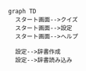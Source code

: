 



```mermaid
graph TD
  スタート画面-->クイズ
  スタート画面-->設定
  スタート画面-->ヘルプ
  
  設定-->辞書作成
  設定-->辞書読み込み
```
